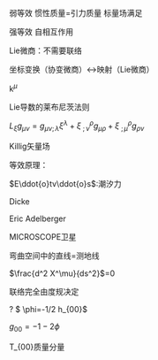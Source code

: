弱等效 惯性质量=引力质量 标量场满足

强等效 自相互作用



Lie微商：不需要联络

坐标变换（协变微商）$\longleftrightarrow$映射（Lie微商）



k$^{\mu}$



Lie导数的莱布尼茨法则

$L_{\xi}g_{\mu\nu} = g_{\mu\nu;\lambda}\xi{^\lambda} +  \xi_{\ ;\nu}^{\rho}g_{\mu\rho} + \xi_{\ ;\mu}^{\rho}g_{\rho\nu}$

Killig矢量场



等效原理：

$E\ddot{ο}tv\ddot{o}s$:潮汐力

Dicke

Eric Adelberger

MICROSCOPE卫星



弯曲空间中的直线=测地线

$\frac{d^2 X^\mu}{ds^2}$=0



联络完全由度规决定

? $ \phi=-1/2 h_{00}$

$g_{00}=-1-2\phi$

T_{00}质量分量